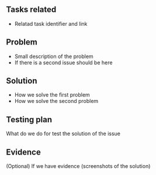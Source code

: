 ## Tasks related 

- Relatad task identifier and link

## Problem 

- Small description of the problem
- If there is a second issue should be here

## Solution 

- How we solve the first problem
- How we solve the second problem 

## Testing plan 

What do we do for test the solution of the issue

## Evidence

(Optional) If we have evidence (screenshots of the solution)
